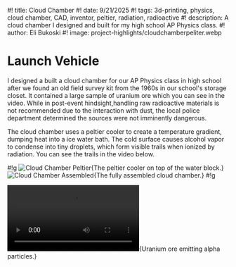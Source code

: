 #! title: Cloud Chamber
#! date: 9/21/2025
#! tags: 3d-printing, physics, cloud chamber, CAD, inventor, peltier, radiation, radioactive
#! description: A cloud chamber I designed and built for my high school AP Physics class.
#! author: Eli Bukoski
#! image: project-highlights/cloudchamberpeliter.webp

# Launch Vehicle

I designed a built a cloud chamber for our AP Physics class in high school after we found an old field survey kit from the 1960s in our school's storage closet. It contained a large sample of uranium ore which you can see in the video. While in post-event hindsight,handling raw radioactive materials is not recommended due to the interaction with dust, the local police department determined the sources were not imminently dangerous.

The cloud chamber uses a peltier cooler to create a temperature gradient, dumping heat into a ice water bath. The cold surface causes alcohol vapor to condense into tiny droplets, which form visible trails when ionized by radiation. You can see the trails in the video below.

#!g
![Cloud Chamber Peltier](project-highlights/cloudchamberpeliter.webp){The peltier cooler on top of the water block.}
![Cloud Chamber Assembled](project-highlights/cloudchamberop.webp){The fully assembled cloud chamber.}
#!g

![](project-highlights/cloudchamber.webm){Uranium ore emitting alpha particles.}
